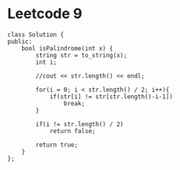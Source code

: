 # Leetcode 9
    class Solution {
    public:
        bool isPalindrome(int x) {
            string str = to_string(x);
            int i;

            //cout << str.length() << endl;

            for(i = 0; i < str.length() / 2; i++){
                if(str[i] != str[str.length()-i-1])
                    break;
            }

            if(i != str.length() / 2)
                return false;

            return true;
        }
    };
